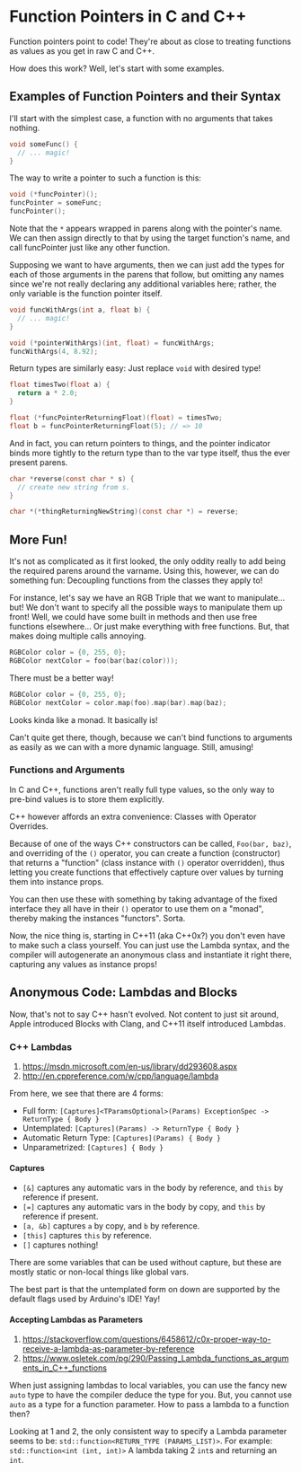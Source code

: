 Function Pointers in C and C++
==============================

Function pointers point to code!  They're about as close to treating functions as values as you get in raw C and C++.

How does this work?  Well, let's start with some examples.



## Examples of Function Pointers and their Syntax

I'll start with the simplest case, a function with no arguments that takes nothing.

```c
void someFunc() {
  // ... magic!
}
```

The way to write a pointer to such a function is this:

```c
void (*funcPointer)();
funcPointer = someFunc;
funcPointer();
```

Note that the `*` appears wrapped in parens along with the pointer's name.  We can then assign directly to that by using the target function's name, and call funcPointer just like any other function.

Supposing we want to have arguments, then we can just add the types for each of those arguments in the parens that follow, but omitting any names since we're not really declaring any additional variables here; rather, the only variable is the function pointer itself.

```c
void funcWithArgs(int a, float b) {
  // ... magic!
}

void (*pointerWithArgs)(int, float) = funcWithArgs;
funcWithArgs(4, 8.92);
```

Return types are similarly easy: Just replace `void` with desired type!

```c
float timesTwo(float a) {
  return a * 2.0;
}

float (*funcPointerReturningFloat)(float) = timesTwo;
float b = funcPointerReturningFloat(5); // => 10
```

And in fact, you can return pointers to things, and the pointer indicator binds more tightly to the return type than to the var type itself, thus the ever present parens.

```c
char *reverse(const char * s) {
  // create new string from s.
}

char *(*thingReturningNewString)(const char *) = reverse;
```



## More Fun!

It's not as complicated as it first looked, the only oddity really to add being the required parens around the varname.  Using this, however, we can do something fun: Decoupling functions from the classes they apply to!

For instance, let's say we have an RGB Triple that we want to manipulate... but!  We don't want to specify all the possible ways to manipulate them up front!  Well, we could have some built in methods and then use free functions elsewhere... Or just make everything with free functions.  But, that makes doing multiple calls annoying.

```c++
RGBColor color = {0, 255, 0};
RGBColor nextColor = foo(bar(baz(color)));
```

There must be a better way!

```c++
RGBColor color = {0, 255, 0};
RGBColor nextColor = color.map(foo).map(bar).map(baz);
```

Looks kinda like a monad.  It basically is!

Can't quite get there, though, because we can't bind functions to arguments as easily as we can with a more dynamic language.  Still, amusing!


### Functions and Arguments

In C and C++, functions aren't really full type values, so the only way to pre-bind values is to store them explicitly.

C++ however affords an extra convenience: Classes with Operator Overrides.

Because of one of the ways C++ constructors can be called, `Foo(bar, baz)`, and overriding of the `()` operator, you can create a function (constructor) that returns a "function" (class instance with `()` operator overridden), thus letting you create functions that effectively capture over values by turning them into instance props.

You can then use these with something by taking advantage of the fixed interface they all have in their `()` operator to use them on a "monad", thereby making the instances "functors".  Sorta.

Now, the nice thing is, starting in C++11 (aka C++0x?) you don't even have to make such a class yourself.  You can just use the Lambda syntax, and the compiler will autogenerate an anonymous class and instantiate it right there, capturing any values as instance props!



## Anonymous Code: Lambdas and Blocks

Now, that's not to say C++ hasn't evolved.  Not content to just sit around, Apple introduced Blocks with Clang, and C++11 itself introduced Lambdas.


### C++ Lambdas

1. https://msdn.microsoft.com/en-us/library/dd293608.aspx
2. http://en.cppreference.com/w/cpp/language/lambda

From here, we see that there are 4 forms:
- Full form: `[Captures]<TParamsOptional>(Params) ExceptionSpec -> ReturnType { Body }`
- Untemplated: `[Captures](Params) -> ReturnType { Body }`
- Automatic Return Type: `[Captures](Params) { Body }`
- Unparametrized: `[Captures] { Body }`

#### Captures

- `[&]` captures any automatic vars in the body by reference, and `this` by reference if present.
- `[=]` captures any automatic vars in the body by copy, and `this` by reference if present.
- `[a, &b]` captures `a` by copy, and `b` by reference.
- `[this]` captures `this` by reference.
- `[]` captures nothing!

There are some variables that can be used without capture, but these are mostly static or non-local things like global vars.

The best part is that the untemplated form on down are supported by the default flags used by Arduino's IDE!  Yay!

#### Accepting Lambdas as Parameters

1. https://stackoverflow.com/questions/6458612/c0x-proper-way-to-receive-a-lambda-as-parameter-by-reference
2. https://www.osletek.com/pg/290/Passing_Lambda_functions_as_arguments_in_C++_functions

When just assigning lambdas to local variables, you can use the fancy new `auto` type to have the compiler deduce the type for you.  But, you cannot use `auto` as a type for a function parameter.  How to pass a lambda to a function then?

Looking at 1 and 2, the only consistent way to specify a Lambda parameter seems to be: `std::function<RETURN_TYPE (PARAMS_LIST)>`.  For example: `std::function<int (int, int)>` A lambda taking 2 `int`s and returning an `int`.
